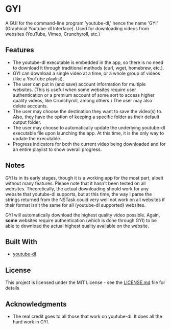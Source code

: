 # GYI
A GUI for the command-line program 'youtube-dl,' hence the name 'GYI' (Graphical Youtube-dl Interface). Used for downloading videos from websites (YouTube, Vimeo, Crunchyroll, etc.)

## Features
* The youtube-dl executable is embedded in the app, so there is no need to download it through traditional methods (curl, wget, homebrew, etc.).
* GYI can download a single video at a time, or a whole group of videos (like a YouTube playlist).
* The user can put in (and save) account information for multiple websites. (This is useful when some websites require user authentication or a premium account of some sort to access higher quality videos, like Crunchyroll, among others.) The user may also delete accounts.
* The user may choose the destination they want to save the video(s) to. Also, they have the option of keeping a specific folder as their default output folder.
* The user may choose to automatically update the underlying youtube-dl executable file upon launching the app. At this time, it is the only way to update the executable.
* Progress indicators for both the current video being downloaded and for an entire playlist to show overall progress.


## Notes
GYI is in its early stages, though it is a working app for the most part, albeit without many features. Please note that it hasn't been tested on all websites. Theoretically, the actual downloading should work for any website that youtube-dl supports, but at this time, the way I parse the strings returned from the NSTask could very well not work on all websites if their format isn't the same for all (youtube-dl supported) websites.

GYI will automatically download the highest quality video possible. Again, **some** websites require authentication (which is done through GYI) to be able to download the actual highest quality available on the website.

## Built With
* [youtube-dl](https://github.com/rg3/youtube-dl)

## License
This project is licensed under the MIT License - see the [LICENSE.md](LICENSE.md) file for details

## Acknowledgments
* The real credit goes to all those that work on youtube-dl. It does all the hard work in GYI.

